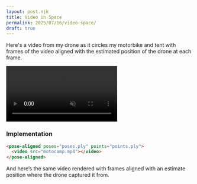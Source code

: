 ```yaml
---
layout: post.njk
title: Video in Space
permalink: 2025/07/16/video-space/
draft: true
---
```


Here's a video from my drone as it circles my motorbike and tent with frames of the video aligned with the estimated position of the drone at each frame.

<pose-aligned poses="https://vs.benjaminbenben.com/motocamp/poses.ply" points="https://vs.benjaminbenben.com/motocamp/points.bin.ply">
    <video src="https://vs.benjaminbenben.com/motocamp/720.mp4" crossorigin="anonymous" muted autoplay id="playme"></video>
</pose-aligned>


### Implementation


```html
<pose-aligned poses="poses.ply" points="points.ply">
  <video src="motocamp.mp4"></video>
</pose-aligned>
```

And here’s the same video rendered with frames aligned with an estimate position where the drone captured it from.


<script src="/js/video-space.js"></script>
<script>
    document.getElementById('playme')?.addEventListener('loadeddata', function() {
        this.play();
    });
</script>
